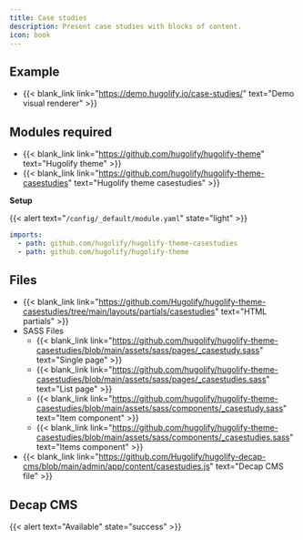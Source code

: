 ```yaml
---
title: Case studies
description: Present case studies with blocks of content.
icon: book
---
```


## Example

- {{< blank_link link="https://demo.hugolify.io/case-studies/" text="Demo visual renderer" >}}

## Modules required

- {{< blank_link link="https://github.com/hugolify/hugolify-theme" text="Hugolify theme" >}}
- {{< blank_link link="https://github.com/hugolify/hugolify-theme-casestudies" text="Hugolify theme casestudies" >}}

**Setup**

{{< alert text="`/config/_default/module.yaml`" state="light" >}}

```yml
imports:
  - path: github.com/hugolify/hugolify-theme-casestudies
  - path: github.com/hugolify/hugolify-theme
```

## Files

- {{< blank_link link="https://github.com/Hugolify/hugolify-theme-casestudies/tree/main/layouts/partials/casestudies" text="HTML partials" >}}
- SASS Files
  - {{< blank_link link="https://github.com/hugolify/hugolify-theme-casestudies/blob/main/assets/sass/pages/_casestudy.sass" text="Single page" >}}
  - {{< blank_link link="https://github.com/hugolify/hugolify-theme-casestudies/blob/main/assets/sass/pages/_casestudies.sass" text="List page" >}}
  - {{< blank_link link="https://github.com/hugolify/hugolify-theme-casestudies/blob/main/assets/sass/components/_casestudy.sass" text="Item component" >}}
  - {{< blank_link link="https://github.com/hugolify/hugolify-theme-casestudies/blob/main/assets/sass/components/_casestudies.sass" text="Items component" >}}
- {{< blank_link link="https://github.com/Hugolify/hugolify-decap-cms/blob/main/admin/app/content/casestudies.js" text="Decap CMS file" >}}

## Decap CMS

{{< alert text="Available" state="success" >}}
